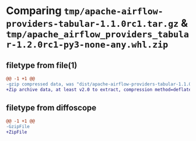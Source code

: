 # Comparing `tmp/apache-airflow-providers-tabular-1.1.0rc1.tar.gz` & `tmp/apache_airflow_providers_tabular-1.2.0rc1-py3-none-any.whl.zip`

## filetype from file(1)

```diff
@@ -1 +1 @@
-gzip compressed data, was "dist/apache-airflow-providers-tabular-1.1.0rc1.tar", last modified: Tue Nov 15 00:15:52 2022, max compression
+Zip archive data, at least v2.0 to extract, compression method=deflate
```

## filetype from diffoscope

```diff
@@ -1 +1 @@
-GzipFile
+ZipFile
```

